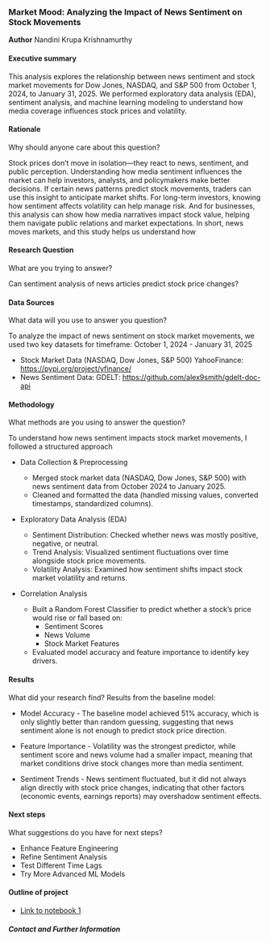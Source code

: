 ### Market Mood: Analyzing the Impact of News Sentiment on Stock Movements

**Author**
Nandini Krupa Krishnamurthy

#### Executive summary
This analysis explores the relationship between news sentiment and stock market movements for Dow Jones, NASDAQ, and S&P 500 from October 1, 2024, to January 31, 2025. We performed exploratory data analysis (EDA), sentiment analysis, and machine learning modeling to understand how media coverage influences stock prices and volatility.

#### Rationale
Why should anyone care about this question?

Stock prices don’t move in isolation—they react to news, sentiment, and public perception. Understanding how media sentiment influences the market can help investors, analysts, and policymakers make better decisions. If certain news patterns predict stock movements, traders can use this insight to anticipate market shifts.
For long-term investors, knowing how sentiment affects volatility can help manage risk. And for businesses, this analysis can show how media narratives impact stock value, helping them navigate public relations and market expectations.
In short, news moves markets, and this study helps us understand how

#### Research Question
What are you trying to answer?

Can sentiment analysis of news articles predict stock price changes?

#### Data Sources
What data will you use to answer you question?

To analyze the impact of news sentiment on stock market movements, we used two key datasets for timeframe: October 1, 2024 - January 31, 2025
- Stock Market Data (NASDAQ, Dow Jones, S&P 500) YahooFinance: https://pypi.org/project/yfinance/
- News Sentiment Data: GDELT: https://github.com/alex9smith/gdelt-doc-api

#### Methodology
What methods are you using to answer the question?

To understand how news sentiment impacts stock market movements, I followed a structured approach
- Data Collection & Preprocessing
  - Merged stock market data (NASDAQ, Dow Jones, S&P 500) with news sentiment data from October 2024 to January 2025.
  - Cleaned and formatted the data (handled missing values, converted timestamps, standardized columns).

- Exploratory Data Analysis (EDA)
  - Sentiment Distribution: Checked whether news was mostly positive, negative, or neutral.
  - Trend Analysis: Visualized sentiment fluctuations over time alongside stock price movements.
  - Volatility Analysis: Examined how sentiment shifts impact stock market volatility and returns.

- Correlation Analysis
  - Built a Random Forest Classifier to predict whether a stock’s price would rise or fall based on:
    - Sentiment Scores
    - News Volume
    - Stock Market Features
  - Evaluated model accuracy and feature importance to identify key drivers.

#### Results
What did your research find?
Results from the baseline model:
- Model Accuracy - The baseline model achieved 51% accuracy, which is only slightly better than random guessing, suggesting that news sentiment alone is not enough to predict stock price direction.

- Feature Importance - Volatility was the strongest predictor, while sentiment score and news volume had a smaller impact, meaning that market conditions drive stock changes more than media sentiment.

- Sentiment Trends - News sentiment fluctuated, but it did not always align directly with stock price changes, indicating that other factors (economic events, earnings reports) may overshadow sentiment effects.

#### Next steps
What suggestions do you have for next steps?
- Enhance Feature Engineering
- Refine Sentiment Analysis
- Test Different Time Lags
- Try More Advanced ML Models

#### Outline of project

- [Link to notebook 1](https://github.com/krupakmurthy/final_capstone/blob/main/capstone.ipynb)


##### Contact and Further Information
